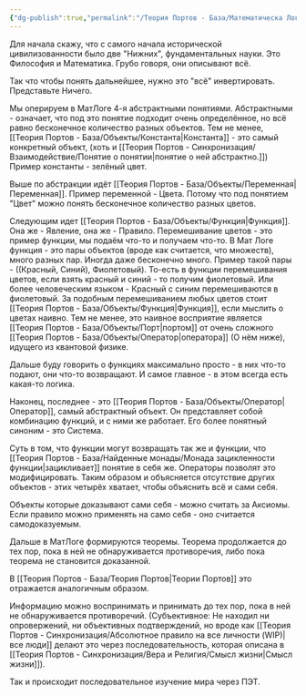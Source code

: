 ```yaml
---
{"dg-publish":true,"permalink":"/Теория Портов - База/Математическа Логика и ПЭТ/"}
---
```


Для начала скажу, что с самого начала исторической цивилизованности было две "Нижних", фундаментальных науки.
Это Философия и Математика.
Грубо говоря, они описывают всё.

Так что чтобы понять дальнейшее, нужно это "всё" инвертировать. Представьте Ничего.

Мы оперируем в МатЛоге 4-я абстрактными понятиями. Абстрактными - означает, что под это понятие подходит очень определённое, но всё равно бесконечное количество разных  объектов.
Тем не менее, [[Теория Портов - База/Объекты/Константа\|Константа]] - это самый конкретный объект, (хоть и [[Теория Портов - Синхронизация/Взаимодействие/Понятие о понятии\|понятие о ней абстрактно.]])
Пример константы - зелёный цвет.

Выше по абстракции идёт [[Теория Портов - База/Объекты/Переменная\|Переменная]]. 
Пример переменной - Цвета. Потому что под понятием "Цвет" можно понять бесконечное количество разных цветов.

Следующим идет [[Теория Портов - База/Объекты/Функция\|Функция]]. Она же - Явление, она же - Правило.
Перемешивание цветов - это пример функции, мы подаём что-то и получаем что-то.
В Мат Логе функция - это пары объектов (вроде как считается, что множеств), много разных пар. Иногда даже бесконечно много.
Пример такой пары - ((Красный, Синий), Фиолетовый). То-есть в функции перемешивания цветов, если взять красный и синий - то получим фиолетовый.
Или более человеческим языком - Красный с синим перемешиваются в фиолетовый. За подобным перемешиванием любых цветов стоит [[Теория Портов - База/Объекты/Функция\|Функция]], если мыслить о цветах наивно. Тем не менее, это наивное восприятие является [[Теория Портов - База/Объекты/Порт\|портом]] от очень сложного [[Теория Портов - База/Объекты/Оператор\|оператора]] (О нём ниже), идущего из квантовой физике.

Дальше буду говорить о функциях максимально просто - в них что-то подают, они что-то возвращают. И самое главное - в этом всегда есть какая-то логика.

Наконец, последнее - это [[Теория Портов - База/Объекты/Оператор\|Оператор]], самый абстрактный объект. Он представляет собой комбинацию функций, и с ними же работает.
Его более понятный синоним - это Система.

Суть в том, что функции могут возвращать так же и функции, что [[Теория Портов - База/Найденные монады/Монада зацикленности функции\|зацикливает]] понятие в себя же. Операторы позволят это модифицировать. Таким образом и объясняется отсутствие других объектов - этих четырёх хватает, чтобы объяснить всё и сами себя.

Объекты которые доказывают сами себя - можно считать за Аксиомы. Если правило можно применять на само себя - оно считается самодоказуемым.

Дальше в МатЛоге формируются теоремы. Теорема продолжается до тех пор, пока в ней не обнаруживается противоречия, либо пока теорема не становится доказанной.

В [[Теория Портов - База/Теория Портов\|Теории Портов]] это отражается аналогичным образом.

Информацию можно воспринимать и принимать до тех пор, пока в ней не обнаруживается противоречий.
(Субъективное: Не находил ни опровержений, ни объективных подтверждений, но вроде как [[Теория Портов - Синхронизация/Абсолютное правило на все личности (WIP)\|все люди]] делают это через последовательность, которая описана в [[Теория Портов - Синхронизация/Вера и Религия/Смысл жизни\|Смысл жизни]]).

Так и происходит последовательное изучение мира через ПЭТ.